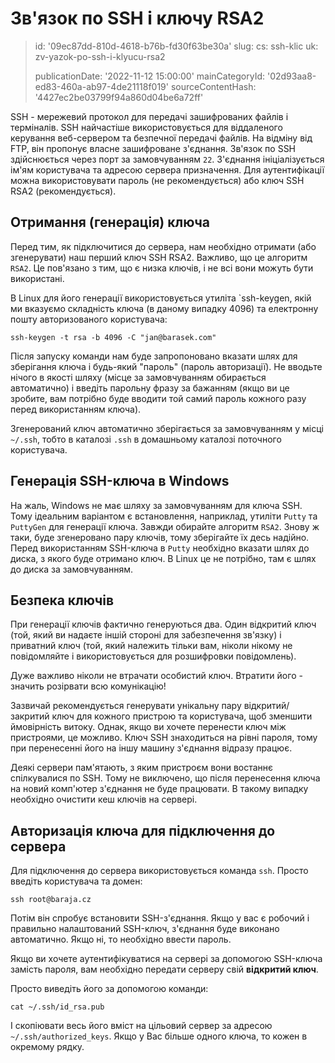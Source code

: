 Зв'язок по SSH і ключу RSA2
===========================

> id: '09ec87dd-810d-4618-b76b-fd30f63be30a'
> slug:
> 	cs: ssh-klic
> 	uk: zv-yazok-po-ssh-i-klyucu-rsa2
> 
> publicationDate: '2022-11-12 15:00:00'
> mainCategoryId: '02d93aa8-ed83-460a-ab97-4de21118f019'
> sourceContentHash: '4427ec2be03799f94a860d04be6a72ff'

SSH - мережевий протокол для передачі зашифрованих файлів і терміналів. SSH найчастіше використовується для віддаленого керування веб-сервером та безпечної передачі файлів. На відміну від FTP, він пропонує власне зашифроване з'єднання. Зв'язок по SSH здійснюється через порт за замовчуванням `22`. З'єднання ініціалізується ім'ям користувача та адресою сервера призначення. Для аутентифікації можна використовувати пароль (не рекомендується) або ключ SSH RSA2 (рекомендується).

Отримання (генерація) ключа
--------------------------

Перед тим, як підключитися до сервера, нам необхідно отримати (або згенерувати) наш перший ключ SSH RSA2. Важливо, що це алгоритм `RSA2`. Це пов'язано з тим, що є низка ключів, і не всі вони можуть бути використані.

В Linux для його генерації використовується утиліта `ssh-keygen, якій ми вказуємо складність ключа (в даному випадку 4096) та електронну пошту авторизованого користувача:

```shell
ssh-keygen -t rsa -b 4096 -C "jan@barasek.com"
```

Після запуску команди нам буде запропоновано вказати шлях для зберігання ключа і будь-який "пароль" (пароль авторизації). Не вводьте нічого в якості шляху (місце за замовчуванням обирається автоматично) і введіть парольну фразу за бажанням (якщо ви це зробите, вам потрібно буде вводити той самий пароль кожного разу перед використанням ключа).

Згенерований ключ автоматично зберігається за замовчуванням у місці `~/.ssh`, тобто в каталозі `.ssh` в домашньому каталозі поточного користувача.

Генерація SSH-ключа в Windows
-------------------------------

На жаль, Windows не має шляху за замовчуванням для ключа SSH. Тому ідеальним варіантом є встановлення, наприклад, утиліти `Putty` та `PuttyGen` для генерації ключа. Завжди обирайте алгоритм `RSA2`. Знову ж таки, буде згенеровано пару ключів, тому зберігайте їх десь надійно. Перед використанням SSH-ключа в `Putty` необхідно вказати шлях до диска, з якого буде отримано ключ. В Linux це не потрібно, там є шлях до диска за замовчуванням.

Безпека ключів
---------------

При генерації ключів фактично генеруються два. Один відкритий ключ (той, який ви надаєте іншій стороні для забезпечення зв'язку) і приватний ключ (той, який належить тільки вам, ніколи нікому не повідомляйте і використовується для розшифровки повідомлень).

Дуже важливо ніколи не втрачати особистий ключ. Втратити його - значить розірвати всю комунікацію!

Зазвичай рекомендується генерувати унікальну пару відкритий/закритий ключ для кожного пристрою та користувача, щоб зменшити ймовірність витоку. Однак, якщо ви хочете перенести ключ між пристроями, це можливо. Ключ SSH знаходиться на рівні пароля, тому при перенесенні його на іншу машину з'єднання відразу працює.

Деякі сервери пам'ятають, з яким пристроєм вони востаннє спілкувалися по SSH. Тому не виключено, що після перенесення ключа на новий комп'ютер з'єднання не буде працювати. В такому випадку необхідно очистити кеш ключів на сервері.

Авторизація ключа для підключення до сервера
--------------------------------------

Для підключення до сервера використовується команда `ssh`. Просто введіть користувача та домен:

```shell
ssh root@baraja.cz
```

Потім він спробує встановити SSH-з'єднання. Якщо у вас є робочий і правильно налаштований SSH-ключ, з'єднання буде виконано автоматично. Якщо ні, то необхідно ввести пароль.

Якщо ви хочете аутентифікуватися на сервері за допомогою SSH-ключа замість пароля, вам необхідно передати серверу свій **відкритий ключ**.

Просто виведіть його за допомогою команди:

```shell
cat ~/.ssh/id_rsa.pub
```

І скопіювати весь його вміст на цільовий сервер за адресою `~/.ssh/authorized_keys`. Якщо у Вас більше одного ключа, то кожен в окремому рядку.
